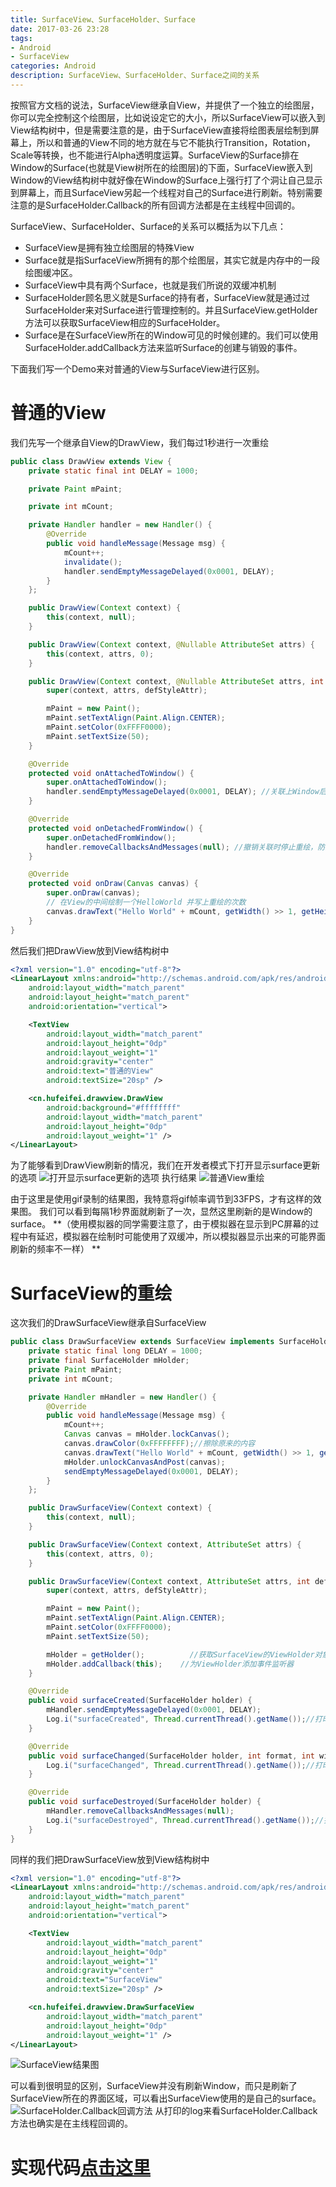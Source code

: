 ```yaml
---
title: SurfaceView、SurfaceHolder、Surface
date: 2017-03-26 23:28
tags:
- Android
- SurfaceView
categories: Android
description: SurfaceView、SurfaceHolder、Surface之间的关系
---
```


按照官方文档的说法，SurfaceView继承自View，并提供了一个独立的绘图层，你可以完全控制这个绘图层，比如说设定它的大小，所以SurfaceView可以嵌入到View结构树中，但是需要注意的是，由于SurfaceView直接将绘图表层绘制到屏幕上，所以和普通的View不同的地方就在与它不能执行Transition，Rotation，Scale等转换，也不能进行Alpha透明度运算。SurfaceView的Surface排在Window的Surface(也就是View树所在的绘图层)的下面，SurfaceView嵌入到Window的View结构树中就好像在Window的Surface上强行打了个洞让自己显示到屏幕上，而且SurfaceView另起一个线程对自己的Surface进行刷新。特别需要注意的是SurfaceHolder.Callback的所有回调方法都是在主线程中回调的。

SurfaceView、SurfaceHolder、Surface的关系可以概括为以下几点：
* SurfaceView是拥有独立绘图层的特殊View
* Surface就是指SurfaceView所拥有的那个绘图层，其实它就是内存中的一段绘图缓冲区。
* SurfaceView中具有两个Surface，也就是我们所说的双缓冲机制
* SurfaceHolder顾名思义就是Surface的持有者，SurfaceView就是通过过SurfaceHolder来对Surface进行管理控制的。并且SurfaceView.getHolder方法可以获取SurfaceView相应的SurfaceHolder。
* Surface是在SurfaceView所在的Window可见的时候创建的。我们可以使用SurfaceHolder.addCallback方法来监听Surface的创建与销毁的事件。


下面我们写一个Demo来对普通的View与SurfaceView进行区别。

# 普通的View
我们先写一个继承自View的DrawView，我们每过1秒进行一次重绘
```java
public class DrawView extends View {
    private static final int DELAY = 1000;

    private Paint mPaint;

    private int mCount;

    private Handler handler = new Handler() {
        @Override
        public void handleMessage(Message msg) {
            mCount++;
            invalidate();
            handler.sendEmptyMessageDelayed(0x0001, DELAY);
        }
    };

    public DrawView(Context context) {
        this(context, null);
    }

    public DrawView(Context context, @Nullable AttributeSet attrs) {
        this(context, attrs, 0);
    }

    public DrawView(Context context, @Nullable AttributeSet attrs, int defStyleAttr) {
        super(context, attrs, defStyleAttr);

        mPaint = new Paint();
        mPaint.setTextAlign(Paint.Align.CENTER);
        mPaint.setColor(0xFFFF0000);
        mPaint.setTextSize(50);
    }

    @Override
    protected void onAttachedToWindow() {
        super.onAttachedToWindow();
        handler.sendEmptyMessageDelayed(0x0001, DELAY); //关联上Window后开始每1000ms重绘一次
    }

    @Override
    protected void onDetachedFromWindow() {
        super.onDetachedFromWindow();
        handler.removeCallbacksAndMessages(null); //撤销关联时停止重绘，防止内存泄漏
    }

    @Override
    protected void onDraw(Canvas canvas) {
        super.onDraw(canvas);
        // 在View的中间绘制一个HelloWorld 并写上重绘的次数
        canvas.drawText("Hello World" + mCount, getWidth() >> 1, getHeight() >> 1, mPaint);
    }
}
```
然后我们把DrawView放到View结构树中
```xml
<?xml version="1.0" encoding="utf-8"?>
<LinearLayout xmlns:android="http://schemas.android.com/apk/res/android"
    android:layout_width="match_parent"
    android:layout_height="match_parent"
    android:orientation="vertical">

    <TextView
        android:layout_width="match_parent"
        android:layout_height="0dp"
        android:layout_weight="1"
        android:gravity="center"
        android:text="普通的View"
        android:textSize="20sp" />

    <cn.hufeifei.drawview.DrawView
        android:background="#ffffffff"
        android:layout_width="match_parent"
        android:layout_height="0dp"
        android:layout_weight="1" />
</LinearLayout>
```
为了能够看到DrawView刷新的情况，我们在开发者模式下打开显示surface更新的选项
![打开显示surface更新的选项](http://img-blog.csdn.net/20170326232425934?watermark/2/text/aHR0cDovL2Jsb2cuY3Nkbi5uZXQvSG9sbW9meQ==/font/5a6L5L2T/fontsize/400/fill/I0JBQkFCMA==/dissolve/70/gravity/SouthEast)
执行结果
![普通View重绘](http://img-blog.csdn.net/20170326232535259?watermark/2/text/aHR0cDovL2Jsb2cuY3Nkbi5uZXQvSG9sbW9meQ==/font/5a6L5L2T/fontsize/400/fill/I0JBQkFCMA==/dissolve/70/gravity/SouthEast)

由于这里是使用gif录制的结果图，我特意将gif帧率调节到33FPS，才有这样的效果图。
我们可以看到每隔1秒界面就刷新了一次，显然这里刷新的是Window的surface。
**（使用模拟器的同学需要注意了，由于模拟器在显示到PC屏幕的过程中有延迟，模拟器在绘制时可能使用了双缓冲，所以模拟器显示出来的可能界面刷新的频率不一样）
**
# SurfaceView的重绘
这次我们的DrawSurfaceView继承自SurfaceView
```java
public class DrawSurfaceView extends SurfaceView implements SurfaceHolder.Callback {
    private static final long DELAY = 1000;
    private final SurfaceHolder mHolder;
    private Paint mPaint;
    private int mCount;

    private Handler mHandler = new Handler() {
        @Override
        public void handleMessage(Message msg) {
            mCount++;
            Canvas canvas = mHolder.lockCanvas();
            canvas.drawColor(0xFFFFFFFF);//擦除原来的内容
            canvas.drawText("Hello World" + mCount, getWidth() >> 1, getHeight() >> 1, mPaint);
            mHolder.unlockCanvasAndPost(canvas);
            sendEmptyMessageDelayed(0x0001, DELAY);
        }
    };

    public DrawSurfaceView(Context context) {
        this(context, null);
    }

    public DrawSurfaceView(Context context, AttributeSet attrs) {
        this(context, attrs, 0);
    }

    public DrawSurfaceView(Context context, AttributeSet attrs, int defStyleAttr) {
        super(context, attrs, defStyleAttr);

        mPaint = new Paint();
        mPaint.setTextAlign(Paint.Align.CENTER);
        mPaint.setColor(0xFFFF0000);
        mPaint.setTextSize(50);

        mHolder = getHolder();          //获取SurfaceView的ViewHolder对象
        mHolder.addCallback(this);    //为ViewHolder添加事件监听器
    }

    @Override
    public void surfaceCreated(SurfaceHolder holder) {
        mHandler.sendEmptyMessageDelayed(0x0001, DELAY);
        Log.i("surfaceCreated", Thread.currentThread().getName());//打印当前线程的名字
    }

    @Override
    public void surfaceChanged(SurfaceHolder holder, int format, int width, int height) {
        Log.i("surfaceChanged", Thread.currentThread().getName());//打印当前线程的名字
    }

    @Override
    public void surfaceDestroyed(SurfaceHolder holder) {
        mHandler.removeCallbacksAndMessages(null);
        Log.i("surfaceDestroyed", Thread.currentThread().getName());//打印当前线程的名字
    }
}
```
同样的我们把DrawSurfaceView放到View结构树中
```xml
<?xml version="1.0" encoding="utf-8"?>
<LinearLayout xmlns:android="http://schemas.android.com/apk/res/android"
    android:layout_width="match_parent"
    android:layout_height="match_parent"
    android:orientation="vertical">

    <TextView
        android:layout_width="match_parent"
        android:layout_height="0dp"
        android:layout_weight="1"
        android:gravity="center"
        android:text="SurfaceView"
        android:textSize="20sp" />

    <cn.hufeifei.drawview.DrawSurfaceView
        android:layout_width="match_parent"
        android:layout_height="0dp"
        android:layout_weight="1" />
</LinearLayout>
```
![SurfaceView结果图](http://img-blog.csdn.net/20170326232725650?watermark/2/text/aHR0cDovL2Jsb2cuY3Nkbi5uZXQvSG9sbW9meQ==/font/5a6L5L2T/fontsize/400/fill/I0JBQkFCMA==/dissolve/70/gravity/SouthEast)

可以看到很明显的区别，SurfaceView并没有刷新Window，而只是刷新了SurfaceView所在的界面区域，可以看出SurfaceView使用的是自己的surface。
![SurfaceHolder.Callback回调方法](http://img-blog.csdn.net/20170326232803713?watermark/2/text/aHR0cDovL2Jsb2cuY3Nkbi5uZXQvSG9sbW9meQ==/font/5a6L5L2T/fontsize/400/fill/I0JBQkFCMA==/dissolve/70/gravity/SouthEast)
从打印的log来看SurfaceHolder.Callback方法也确实是在主线程回调的。


# 实现代码[点击这里](http://download.csdn.net/detail/holmofy/9794709)
